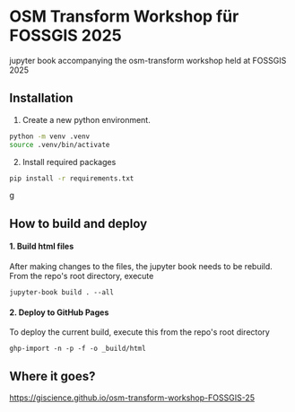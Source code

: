 # OSM Transform Workshop für FOSSGIS 2025
jupyter book accompanying the osm-transform workshop held at FOSSGIS 2025

## Installation 

1. Create a new python environment. 

```bash
python -m venv .venv
source .venv/bin/activate
```

2. Install required packages 
   
```bash
pip install -r requirements.txt
```
g
## How to build and deploy

#### 1. Build html files

After making changes to the files, the jupyter book needs to be rebuild. From the repo's root directory, execute 

`jupyter-book build . --all`

#### 2. Deploy to GitHub Pages 

To deploy the current build, execute this from the repo's root directory 

`ghp-import -n -p -f -o _build/html`

## Where it goes?

https://giscience.github.io/osm-transform-workshop-FOSSGIS-25
